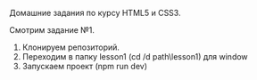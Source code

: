 Домашние задания по курсу HTML5 и CSS3.

Смотрим задание №1.
  1. Клонируем репозиторий.
  2. Переходим в папку lesson1 (cd /d path\lesson1) для window
  3. Запускаем проект (npm run dev)
